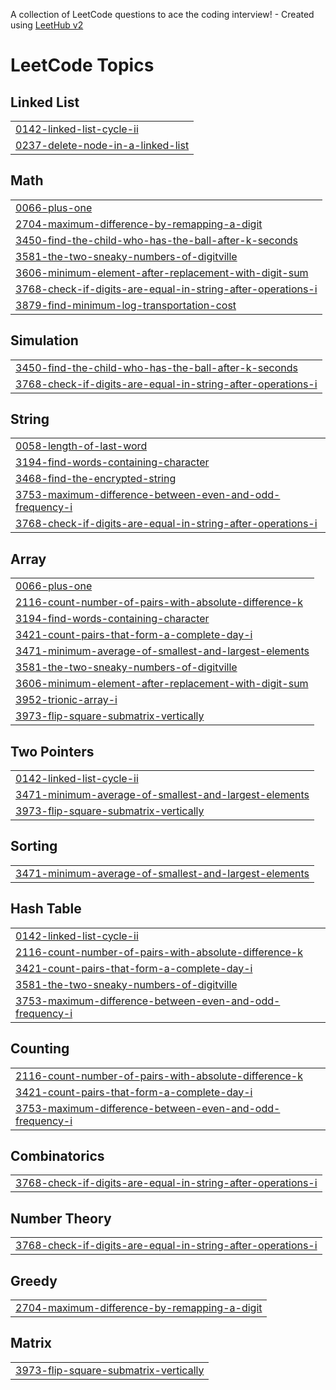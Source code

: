 A collection of LeetCode questions to ace the coding interview! - Created using [LeetHub v2](https://github.com/arunbhardwaj/LeetHub-2.0)
<!---LeetCode Topics Start-->
# LeetCode Topics
## Linked List
|  |
| ------- |
| [0142-linked-list-cycle-ii](https://github.com/siddhant-sri/LeetCode/tree/master/0142-linked-list-cycle-ii) |
| [0237-delete-node-in-a-linked-list](https://github.com/siddhant-sri/LeetCode/tree/master/0237-delete-node-in-a-linked-list) |
## Math
|  |
| ------- |
| [0066-plus-one](https://github.com/siddhant-sri/LeetCode/tree/master/0066-plus-one) |
| [2704-maximum-difference-by-remapping-a-digit](https://github.com/siddhant-sri/LeetCode/tree/master/2704-maximum-difference-by-remapping-a-digit) |
| [3450-find-the-child-who-has-the-ball-after-k-seconds](https://github.com/siddhant-sri/LeetCode/tree/master/3450-find-the-child-who-has-the-ball-after-k-seconds) |
| [3581-the-two-sneaky-numbers-of-digitville](https://github.com/siddhant-sri/LeetCode/tree/master/3581-the-two-sneaky-numbers-of-digitville) |
| [3606-minimum-element-after-replacement-with-digit-sum](https://github.com/siddhant-sri/LeetCode/tree/master/3606-minimum-element-after-replacement-with-digit-sum) |
| [3768-check-if-digits-are-equal-in-string-after-operations-i](https://github.com/siddhant-sri/LeetCode/tree/master/3768-check-if-digits-are-equal-in-string-after-operations-i) |
| [3879-find-minimum-log-transportation-cost](https://github.com/siddhant-sri/LeetCode/tree/master/3879-find-minimum-log-transportation-cost) |
## Simulation
|  |
| ------- |
| [3450-find-the-child-who-has-the-ball-after-k-seconds](https://github.com/siddhant-sri/LeetCode/tree/master/3450-find-the-child-who-has-the-ball-after-k-seconds) |
| [3768-check-if-digits-are-equal-in-string-after-operations-i](https://github.com/siddhant-sri/LeetCode/tree/master/3768-check-if-digits-are-equal-in-string-after-operations-i) |
## String
|  |
| ------- |
| [0058-length-of-last-word](https://github.com/siddhant-sri/LeetCode/tree/master/0058-length-of-last-word) |
| [3194-find-words-containing-character](https://github.com/siddhant-sri/LeetCode/tree/master/3194-find-words-containing-character) |
| [3468-find-the-encrypted-string](https://github.com/siddhant-sri/LeetCode/tree/master/3468-find-the-encrypted-string) |
| [3753-maximum-difference-between-even-and-odd-frequency-i](https://github.com/siddhant-sri/LeetCode/tree/master/3753-maximum-difference-between-even-and-odd-frequency-i) |
| [3768-check-if-digits-are-equal-in-string-after-operations-i](https://github.com/siddhant-sri/LeetCode/tree/master/3768-check-if-digits-are-equal-in-string-after-operations-i) |
## Array
|  |
| ------- |
| [0066-plus-one](https://github.com/siddhant-sri/LeetCode/tree/master/0066-plus-one) |
| [2116-count-number-of-pairs-with-absolute-difference-k](https://github.com/siddhant-sri/LeetCode/tree/master/2116-count-number-of-pairs-with-absolute-difference-k) |
| [3194-find-words-containing-character](https://github.com/siddhant-sri/LeetCode/tree/master/3194-find-words-containing-character) |
| [3421-count-pairs-that-form-a-complete-day-i](https://github.com/siddhant-sri/LeetCode/tree/master/3421-count-pairs-that-form-a-complete-day-i) |
| [3471-minimum-average-of-smallest-and-largest-elements](https://github.com/siddhant-sri/LeetCode/tree/master/3471-minimum-average-of-smallest-and-largest-elements) |
| [3581-the-two-sneaky-numbers-of-digitville](https://github.com/siddhant-sri/LeetCode/tree/master/3581-the-two-sneaky-numbers-of-digitville) |
| [3606-minimum-element-after-replacement-with-digit-sum](https://github.com/siddhant-sri/LeetCode/tree/master/3606-minimum-element-after-replacement-with-digit-sum) |
| [3952-trionic-array-i](https://github.com/siddhant-sri/LeetCode/tree/master/3952-trionic-array-i) |
| [3973-flip-square-submatrix-vertically](https://github.com/siddhant-sri/LeetCode/tree/master/3973-flip-square-submatrix-vertically) |
## Two Pointers
|  |
| ------- |
| [0142-linked-list-cycle-ii](https://github.com/siddhant-sri/LeetCode/tree/master/0142-linked-list-cycle-ii) |
| [3471-minimum-average-of-smallest-and-largest-elements](https://github.com/siddhant-sri/LeetCode/tree/master/3471-minimum-average-of-smallest-and-largest-elements) |
| [3973-flip-square-submatrix-vertically](https://github.com/siddhant-sri/LeetCode/tree/master/3973-flip-square-submatrix-vertically) |
## Sorting
|  |
| ------- |
| [3471-minimum-average-of-smallest-and-largest-elements](https://github.com/siddhant-sri/LeetCode/tree/master/3471-minimum-average-of-smallest-and-largest-elements) |
## Hash Table
|  |
| ------- |
| [0142-linked-list-cycle-ii](https://github.com/siddhant-sri/LeetCode/tree/master/0142-linked-list-cycle-ii) |
| [2116-count-number-of-pairs-with-absolute-difference-k](https://github.com/siddhant-sri/LeetCode/tree/master/2116-count-number-of-pairs-with-absolute-difference-k) |
| [3421-count-pairs-that-form-a-complete-day-i](https://github.com/siddhant-sri/LeetCode/tree/master/3421-count-pairs-that-form-a-complete-day-i) |
| [3581-the-two-sneaky-numbers-of-digitville](https://github.com/siddhant-sri/LeetCode/tree/master/3581-the-two-sneaky-numbers-of-digitville) |
| [3753-maximum-difference-between-even-and-odd-frequency-i](https://github.com/siddhant-sri/LeetCode/tree/master/3753-maximum-difference-between-even-and-odd-frequency-i) |
## Counting
|  |
| ------- |
| [2116-count-number-of-pairs-with-absolute-difference-k](https://github.com/siddhant-sri/LeetCode/tree/master/2116-count-number-of-pairs-with-absolute-difference-k) |
| [3421-count-pairs-that-form-a-complete-day-i](https://github.com/siddhant-sri/LeetCode/tree/master/3421-count-pairs-that-form-a-complete-day-i) |
| [3753-maximum-difference-between-even-and-odd-frequency-i](https://github.com/siddhant-sri/LeetCode/tree/master/3753-maximum-difference-between-even-and-odd-frequency-i) |
## Combinatorics
|  |
| ------- |
| [3768-check-if-digits-are-equal-in-string-after-operations-i](https://github.com/siddhant-sri/LeetCode/tree/master/3768-check-if-digits-are-equal-in-string-after-operations-i) |
## Number Theory
|  |
| ------- |
| [3768-check-if-digits-are-equal-in-string-after-operations-i](https://github.com/siddhant-sri/LeetCode/tree/master/3768-check-if-digits-are-equal-in-string-after-operations-i) |
## Greedy
|  |
| ------- |
| [2704-maximum-difference-by-remapping-a-digit](https://github.com/siddhant-sri/LeetCode/tree/master/2704-maximum-difference-by-remapping-a-digit) |
## Matrix
|  |
| ------- |
| [3973-flip-square-submatrix-vertically](https://github.com/siddhant-sri/LeetCode/tree/master/3973-flip-square-submatrix-vertically) |
<!---LeetCode Topics End-->